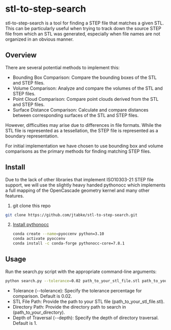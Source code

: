 # stl-to-step-search

stl-to-step-search is a tool for finding a STEP file that matches a given STL. This can be particularly useful when trying to track down the source STEP file from which an STL was generated, especially when file names are not organized in an obvious manner.

## Overview

There are several potential methods to implement this:

- Bounding Box Comparison: Compare the bounding boxes of the STL and STEP files.
- Volume Comparison: Analyze and compare the volumes of the STL and STEP files.
- Point Cloud Comparison: Compare point clouds derived from the STL and STEP files.
- Surface Distance Comparison: Calculate and compare distances between corresponding surfaces of the STL and STEP files.

However, difficulties may arise due to differences in file formats. While the STL file is represented as a tessellation, the STEP file is represented as a boundary representation.

For initial implementation we have chosen to use bounding box and volume comparisons as the primary methods for finding matching STEP files.

## Install

Due to the lack of other libraries that implement ISO10303-21 STEP file support, we will use the slightly heavy handed pythonocc which implements a full mapping of the OpenCascade geometry kernel and many other features.

1. git clone this repo

```sh
git clone https://github.com/jtabke/stl-to-step-search.git
```

2. [Install pythonocc](https://github.com/tpaviot/pythonocc-core)
   ```sh
   conda create --name=pyoccenv python=3.10
   conda activate pyoccenv
   conda install -c conda-forge pythonocc-core=7.8.1
   ```

## Usage

Run the search.py script with the appropriate command-line arguments:

```sh
python search.py --tolerance=0.02 path_to_your_stl_file.stl path_to_your_directory --depth=2
```

- Tolerance (--tolerance): Specify the tolerance percentage for comparison. Default is 0.02.
- STL File Path: Provide the path to your STL file (path_to_your_stl_file.stl).
- Directory Path: Provide the directory path to search in (path_to_your_directory).
- Depth of Traversal (--depth): Specify the depth of directory traversal. Default is 1.
